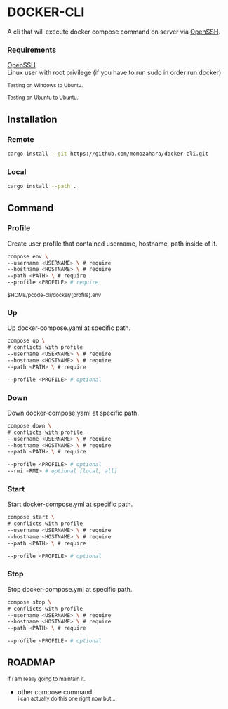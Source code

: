 # DOCKER-CLI
A cli that will execute docker compose command on server via [OpenSSH](https://man.openbsd.org/ssh.1).

### Requirements
[OpenSSH](https://man.openbsd.org/ssh.1) \
Linux user with root privilege (if you have to run sudo in order run docker)

<sub>Testing on Windows to Ubuntu.</sub>

<sub>Testing on Ubuntu to Ubuntu.</sub>

## Installation
### Remote
```bash
cargo install --git https://github.com/momozahara/docker-cli.git
```
### Local
```bash
cargo install --path .
```

## Command
### Profile
Create user profile that contained username, hostname, path inside of it.
```bash
compose env \
--username <USERNAME> \ # require
--hostname <HOSTNAME> \ # require
--path <PATH> \ # require
--profile <PROFILE> # require
```
<sup>$HOME/pcode-cli/docker/{profile}.env</sup>
### Up
Up docker-compose.yaml at specific path.
```bash
compose up \
# conflicts with profile
--username <USERNAME> \ # require
--hostname <HOSTNAME> \ # require
--path <PATH> \ # require

--profile <PROFILE> # optional
```
### Down
Down docker-compose.yaml at specific path.
```bash
compose down \
# conflicts with profile
--username <USERNAME> \ # require
--hostname <HOSTNAME> \ # require
--path <PATH> \ # require

--profile <PROFILE> # optional
--rmi <RMI> # optional [local, all]
```
### Start
Start docker-compose.yml at specific path.
```bash
compose start \
# conflicts with profile
--username <USERNAME> \ # require
--hostname <HOSTNAME> \ # require
--path <PATH> \ # require

--profile <PROFILE> # optional
```
### Stop
Stop docker-compose.yml at specific path.
```bash
compose stop \
# conflicts with profile
--username <USERNAME> \ # require
--hostname <HOSTNAME> \ # require
--path <PATH> \ # require

--profile <PROFILE> # optional
```

## ROADMAP
<sup>if i am really going to maintain it.</sup>
* other compose command \
  <sup>i can actually do this one right now but...</sup>